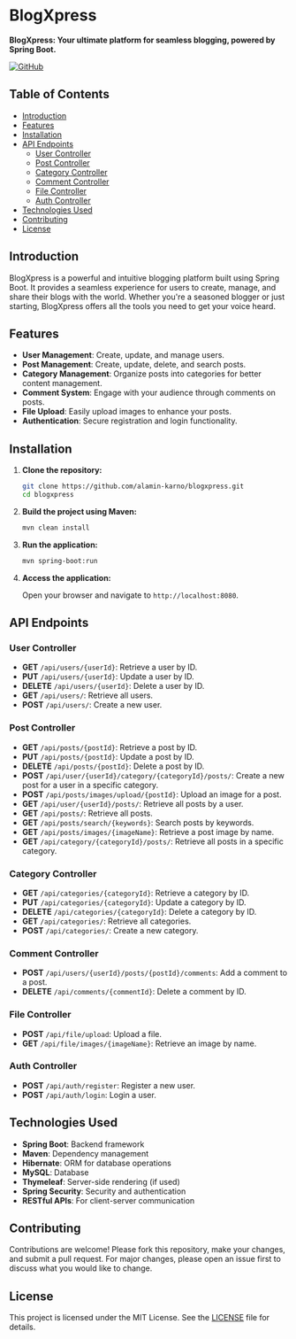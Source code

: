 # BlogXpress

**BlogXpress: Your ultimate platform for seamless blogging, powered by Spring Boot.**

[![GitHub](https://img.shields.io/badge/GitHub-BlogXpress-blue)](https://github.com/alamin-karno/blogxpress)

## Table of Contents

- [Introduction](#introduction)
- [Features](#features)
- [Installation](#installation)
- [API Endpoints](#api-endpoints)
  - [User Controller](#user-controller)
  - [Post Controller](#post-controller)
  - [Category Controller](#category-controller)
  - [Comment Controller](#comment-controller)
  - [File Controller](#file-controller)
  - [Auth Controller](#auth-controller)
- [Technologies Used](#technologies-used)
- [Contributing](#contributing)
- [License](#license)

## Introduction

BlogXpress is a powerful and intuitive blogging platform built using Spring Boot. It provides a seamless experience for users to create, manage, and share their blogs with the world. Whether you're a seasoned blogger or just starting, BlogXpress offers all the tools you need to get your voice heard.

## Features

- **User Management**: Create, update, and manage users.
- **Post Management**: Create, update, delete, and search posts.
- **Category Management**: Organize posts into categories for better content management.
- **Comment System**: Engage with your audience through comments on posts.
- **File Upload**: Easily upload images to enhance your posts.
- **Authentication**: Secure registration and login functionality.

## Installation

1. **Clone the repository:**

   ```bash
   git clone https://github.com/alamin-karno/blogxpress.git
   cd blogxpress
   ```

2. **Build the project using Maven:**

   ```bash
   mvn clean install
   ```

3. **Run the application:**

   ```bash
   mvn spring-boot:run
   ```

4. **Access the application:**

   Open your browser and navigate to `http://localhost:8080`.

## API Endpoints

### User Controller

- **GET** `/api/users/{userId}`: Retrieve a user by ID.
- **PUT** `/api/users/{userId}`: Update a user by ID.
- **DELETE** `/api/users/{userId}`: Delete a user by ID.
- **GET** `/api/users/`: Retrieve all users.
- **POST** `/api/users/`: Create a new user.

### Post Controller

- **GET** `/api/posts/{postId}`: Retrieve a post by ID.
- **PUT** `/api/posts/{postId}`: Update a post by ID.
- **DELETE** `/api/posts/{postId}`: Delete a post by ID.
- **POST** `/api/user/{userId}/category/{categoryId}/posts/`: Create a new post for a user in a specific category.
- **POST** `/api/posts/images/upload/{postId}`: Upload an image for a post.
- **GET** `/api/user/{userId}/posts/`: Retrieve all posts by a user.
- **GET** `/api/posts/`: Retrieve all posts.
- **GET** `/api/posts/search/{keywords}`: Search posts by keywords.
- **GET** `/api/posts/images/{imageName}`: Retrieve a post image by name.
- **GET** `/api/category/{categoryId}/posts/`: Retrieve all posts in a specific category.

### Category Controller

- **GET** `/api/categories/{categoryId}`: Retrieve a category by ID.
- **PUT** `/api/categories/{categoryId}`: Update a category by ID.
- **DELETE** `/api/categories/{categoryId}`: Delete a category by ID.
- **GET** `/api/categories/`: Retrieve all categories.
- **POST** `/api/categories/`: Create a new category.

### Comment Controller

- **POST** `/api/users/{userId}/posts/{postId}/comments`: Add a comment to a post.
- **DELETE** `/api/comments/{commentId}`: Delete a comment by ID.

### File Controller

- **POST** `/api/file/upload`: Upload a file.
- **GET** `/api/file/images/{imageName}`: Retrieve an image by name.

### Auth Controller

- **POST** `/api/auth/register`: Register a new user.
- **POST** `/api/auth/login`: Login a user.

## Technologies Used

- **Spring Boot**: Backend framework
- **Maven**: Dependency management
- **Hibernate**: ORM for database operations
- **MySQL**: Database
- **Thymeleaf**: Server-side rendering (if used)
- **Spring Security**: Security and authentication
- **RESTful APIs**: For client-server communication

## Contributing

Contributions are welcome! Please fork this repository, make your changes, and submit a pull request. For major changes, please open an issue first to discuss what you would like to change.

## License

This project is licensed under the MIT License. See the [LICENSE](LICENSE) file for details.
